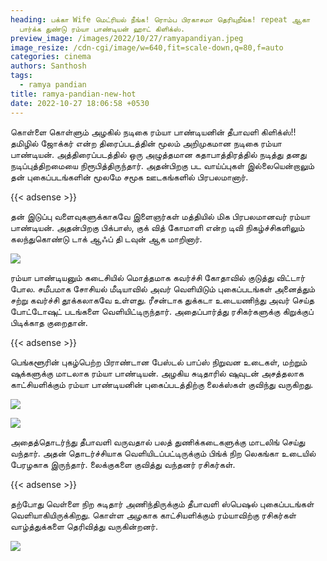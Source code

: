```yaml
---
heading: பக்கா Wife மெட்ரியல் நீங்க! ரொம்ப பிரகாசமா தெரியுறீங்க! repeat ஆகா
  பார்க்க துண்டு ரம்யா பாண்டியன் ஹாட் கிளிக்ஸ்.
preview_image: /images/2022/10/27/ramyapandiyan.jpeg
image_resize: /cdn-cgi/image/w=640,fit=scale-down,q=80,f=auto
categories: cinema
authors: Santhosh
tags:
  - ramya pandian
title: ramya-pandian-new-hot
date: 2022-10-27 18:06:58 +0530
---
```

கொள்ளை கொள்ளும் அழகில் நடிகை ரம்யா பாண்டியனின் தீபாவளி கிளிக்ஸ்!!
தமிழில் ஜோக்கர் என்ற திரைப்படத்தின் மூலம் அறிமுகமான நடிகை ரம்யா பாண்டியன். அத்திரைப்படத்தில் ஒரு அழுத்தமான கதாபாத்திரத்தில் நடித்து தனது நடிப்புத்திறமையை நிரூபித்திருந்தார். அதன்பிறகு பட வாய்ப்புகள் இல்லையென்றாலும் தன் புகைப்படங்களின் மூலமே சமூக ஊடகங்களில் பிரபலமானார். 

{{< adsense >}} 

தன் இடுப்பு வளைவுகளுக்காகவே இளைஞர்கள் மத்தியில் மிக பிரபலமானவர் ரம்யா பாண்டியன். அதன்பிறகு பிக்பாஸ், குக் வித் கோமாளி‌ என்ற டிவி நிகழ்ச்சிகளிலும் கலந்துகொண்டு டாக் ஆஃப் தி டவுன் ஆக மாறினார்.


![](/images/2022/10/27/ramya-pandian-new-hot.jpeg)

ரம்யா பாண்டியனும் கடைசியில் மொத்தமாக கவர்ச்சி கோதாவில் குடுத்து விட்டார் போல. சமீபமாக சோசியல் மீடியாவில் அவர் வெளியிடும் புகைப்படங்கள் அனைத்தும் சற்று கவர்ச்சி தூக்கலாகவே உள்ளது. ரீசன்டாக  துக்கடா  உடையணிந்து அவர் செய்த போட்டோஷுட் படங்களை வெளியிட்டிருந்தார். அதைப்பார்த்து ரசிகர்களுக்கு கிறுக்குப் பிடிக்காத குறைதான்.

{{< adsense >}} 


பெங்களூரின் புகழ்பெற்ற பிராண்டான பேஸ்டல் பாப்ஸ் நிறுவன உடைகள், மற்றும் ஷுக்களுக்கு மாடலாக ரம்யா பாண்டியன். அழகிய சுடிதாரில் ஷுவுடன் அசத்தலாக காட்சியளிக்கும் ரம்யா பாண்டியனின் புகைப்படத்திற்கு லைக்ஸ்கள் குவிந்து வருகிறது.


![](/images/2022/10/27/ramya-pandian-new-hot2.jpeg)

![](/images/2022/10/27/ramya-pandian-new-hot4.jpeg)

அதைத்தொடர்ந்து தீபாவளி வருவதால் பலத் துணிக்கடைகளுக்கு மாடலிங் செய்து வந்தார்.‌‌ அதன் தொடர்ச்சியாக வெளியிடப்பட்டிருக்கும் பிங்க் நிற லெகங்கா உடையில் பேரழகாக இருந்தார்.‌ லைக்குகளை குவித்து வந்தனர் ரசிகர்கள். 

{{< adsense >}} 


தற்போது வெள்ளை நிற சுடிதார் அணிந்திருக்கும் தீபாவளி ஸ்பெஷல் புகைப்படங்கள் வெளியாகியிருக்கிறது.‌ கொள்ள அழகாக காட்சியளிக்கும் ரம்யாவிற்கு ரசிகர்கள் வாழ்த்துக்களை தெரிவித்து வருகின்றனர்.

![](/images/2022/10/27/ramya-pandian-new-hot6.jpeg)